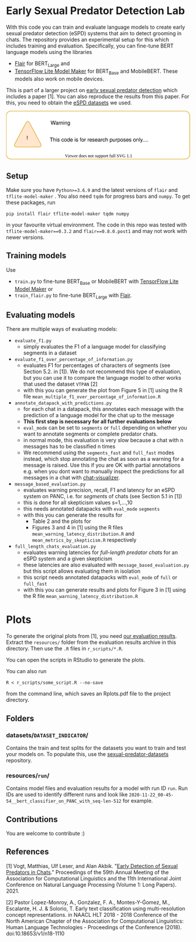 # Early Sexual Predator Detection Lab

With this code you can train and evaluate language models to create early sexual predator detection (eSPD) systems that aim to detect grooming in chats.
The repository provides an experimental setup for this which includes training and evaluation. Specifically, you can fine-tune BERT language models using the libraries
- [Flair](https://github.com/flairNLP/flair) for BERT<sub>Large</sub> and
- [TensorFlow Lite Model Maker](https://www.tensorflow.org/lite/tutorials/model_maker_text_classification) for BERT<sub>Base</sub> and MobileBERT. These models also work on mobile devices.

This is part of a larger project on [early sexual predator detection](https://early-sexual-predator-detection.gitlab.io/) which includes a paper [1]. You can also reproduce the results from this paper. For this, you need to obtain the [eSPD datasets](https://gitlab.com/early-sexual-predator-detection/eSPD-datasets) we used.

![Warning. This code is for research purposes only. Trained models will not be able to detect real grooming attempts. Do not use such models in practice. For more info, read the paper.](do_not_use.svg)
## Setup

Make sure you have `Python>=3.6.9` and the latest versions of `flair` and `tflite-model-maker` . You also need `tqdm` for progress bars and `numpy`. To get these packages, run
```
pip install flair tflite-model-maker tqdm numpy
```
in your favourite virtual environment. The code in this repo was tested with `tflite-model-maker==0.3.2` and `flair==0.8.0.post1` and may not work with newer versions.


##  Training models


Use
- `train.py` to fine-tune BERT<sub>Base</sub> or MobileBERT with [TensorFlow Lite Model Maker](https://www.tensorflow.org/lite/tutorials/model_maker_text_classification) or
- `train_flair.py` to fine-tune BERT<sub>Large</sub> with [Flair](https://github.com/flairNLP/flair).

## Evaluating models

There are multiple ways of evaluating models:

- `evaluate_f1.py`
    - simply evaluates the F1 of a language model for classifying segments in a dataset
- `evaluate_f1_over_percentage_of_information.py`
    - evaluates F1 for percentages of characters of segments (see Section&nbsp;5.2. in&nbsp;[1]). We do not recommend this type of evaluation, but you can use it to compare the language model to other works that used the dataset `VTPAN` [2]
    - with this you can generate the plot from Figure&nbsp;5 in&nbsp;[1] using the R file `mean_multiple_f1_over_percentage_of_information.R`
- `annotate_datapack_with_predictions.py`
    - for each chat in a datapack, this annotates each message with the prediction of a language model for the chat up to the message
    - **This first step is necessary for all further evaluations below**
    - `eval_mode` can be set to `segments` or `full` depending on whether you want to annotate segments or complete predator chats.
    - in normal mode, this evaluation is very slow because a chat with n messages has to be classified n times
    - We recommend using the `segments_fast` and `full_fast` modes instead, which stop annotating the chat as soon as a warning for a message is raised. Use this if you are OK with partial annotations e.g. when you dont want to manually inspect the predictions for all messages in a chat with [chat-visualizer](https://gitlab.com/early-sexual-predator-detection/chat-visualizer).
- `message_based_evaluation.py`
    - evaluates warning precision, recall, F1 and latency for an eSPD system on PANC, i.e. for *segments* of chats (see Section&nbsp;5.1 in&nbsp;[1])
    - this is done for all skepticism values s=1,…,10
    - this needs annotated datapacks with `eval_mode` `segments`
    - with this you can generate the results for
        - Table&nbsp;2 and the plots for
        - Figures&nbsp;3&nbsp;and&nbsp;4 in&nbsp;[1] using the R files `mean_warning_latency_distribution.R` and `mean_metrics_by_skepticism.R` respectively
- `full_length_chats_evaluation.py`
    - evaluates warning latencies for *full-length predator chats* for an eSPD system and a given skepticism
    - these latencies are also evaluated with `message_based_evaluation.py` but this script allows evaluating them in isolation
    - this script needs annotated datapacks with `eval_mode` of `full` or `full_fast`
    - with this you can generate results and plots for Figure&nbsp;3 in&nbsp;[1] using the R file `mean_warning_latency_distribution.R`

# Plots

To generate the original plots from&nbsp;[1], you need [our evaluation results](https://mega.nz/folder/SZMnDQaY#E5NXBL8uaYAhc5ebZEeuEg). Extract the `resources/` folder from the evaluation results archive in this directory. Then use the `.R` files in `r_scripts/*.R`.

You can open the scripts in RStudio to generate the plots.

You can also run
```
R < r_scripts/some_script.R --no-save
```
from the command line, which saves an Rplots.pdf file to the project directory.

## Folders

### datasets/`DATASET_INDICATOR`/

Contains the train and test splits for the datasets you want to train and test your models on. To populate this, use the [sexual-predator-datasets](https://gitlab.com/early-sexual-predator-detection/eSPD-datasets) repository.


### resources/`run`/

Contains model files and evaluation results for a model with run ID `run`. Run IDs are used to identify different runs and look like `2020-11-22_00-45-54__bert_classifier_on_PANC_with_seq-len-512` for example.

## Contributions

You are welcome to contribute :)

## References

[1] Vogt, Matthias, Ulf Leser, and Alan Akbik. "[Early Detection of Sexual Predators in Chats](https://aclanthology.org/2021.acl-long.386/)." Proceedings of the 59th Annual Meeting of the Association for Computational Linguistics and the 11th International Joint Conference on Natural Language Processing (Volume 1: Long Papers). 2021.

[2] Pastor Ĺopez-Monroy, A., Gonźalez, F. A., Montes-Y-Ǵomez, M., Escalante, H. J. & Solorio, T. Early text classification using multi-resolution concept representations. in NAACL HLT 2018 - 2018 Conference of the North American Chapter of the Association for Computational Linguistics: Human Language Technologies - Proceedings of the Conference (2018). doi:10.18653/v1/n18-1110
